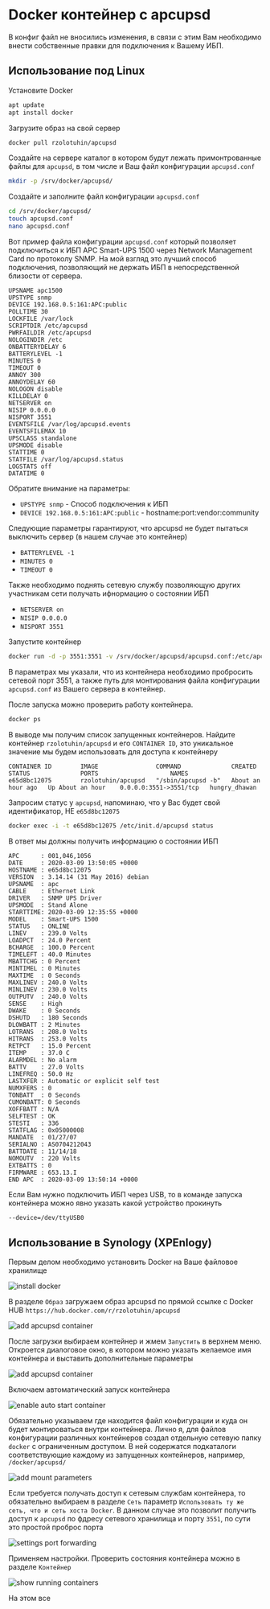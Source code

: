 Docker контейнер с apcupsd
==========================
В конфиг файл не вносились изменения, в связи с этим Вам необходимо внести собственные правки для подключения к Вашему ИБП.

Использование под Linux
-----------------------
Установите Docker
```bash
apt update
apt install docker
```
Загрузите образ на свой сервер
```bash
docker pull rzolotuhin/apcupsd
```
Создайте на сервере каталог в котором будут лежать примонтрованные файлы для `apcupsd`, в том числе и Ваш файл конфигурации `apcupsd.conf`
```bash
mkdir -p /srv/docker/apcupsd/
```
Создайте и заполните файл конфигурации `apcupsd.conf`
```bash
cd /srv/docker/apcupsd/
touch apcupsd.conf
nano apcupsd.conf
```
Вот пример файла конфигурации `apcupsd.conf` который позволяет подключиться к ИБП APC Smart-UPS 1500 через Network Management Card по протоколу SNMP. На мой взгляд это лучший способ подключения, позволяющий не держать ИБП в непосредственной близости от сервера.
```
UPSNAME apc1500
UPSTYPE snmp
DEVICE 192.168.0.5:161:APC:public
POLLTIME 30
LOCKFILE /var/lock
SCRIPTDIR /etc/apcupsd
PWRFAILDIR /etc/apcupsd
NOLOGINDIR /etc
ONBATTERYDELAY 6
BATTERYLEVEL -1
MINUTES 0
TIMEOUT 0
ANNOY 300
ANNOYDELAY 60
NOLOGON disable
KILLDELAY 0
NETSERVER on
NISIP 0.0.0.0
NISPORT 3551
EVENTSFILE /var/log/apcupsd.events
EVENTSFILEMAX 10
UPSCLASS standalone
UPSMODE disable
STATTIME 0
STATFILE /var/log/apcupsd.status
LOGSTATS off
DATATIME 0
```
Обратите внимание на параметры:
- `UPSTYPE snmp` - Способ подключения к ИБП
- `DEVICE 192.168.0.5:161:APC:public` - hostname:port:vendor:community

Следующие параметры гарантируют, что apcupsd не будет пытаться выключить сервер (в нашем случае это контейнер)
- `BATTERYLEVEL -1`
- `MINUTES 0`
- `TIMEOUT 0`

Также необходимо поднять сетевую службу позволяющую других участникам сети получать ифнормацию о состоянии ИБП
- `NETSERVER on`
- `NISIP 0.0.0.0`
- `NISPORT 3551`

Запустите контейнер
```bash
docker run -d -p 3551:3551 -v /srv/docker/apcupsd/apcupsd.conf:/etc/apcupsd/apcupsd.conf rzolotuhin/apcupsd
```
В параметрах мы указали, что из контейнера необходимо пробросить сетевой порт 3551, а также путь для монтирования файла конфигурации `apcupsd.conf` из Вашего сервера в контейнер.

После запуска можно проверить работу контейнера.
```bash
docker ps
```
В выводе мы получим список запущенных контейнеров. Найдите контейнер `rzolotuhin/apcupsd` и его `CONTAINER ID`, это уникальное значение мы будем использовать для доступа к контейнеру
```
CONTAINER ID        IMAGE                COMMAND              CREATED             STATUS              PORTS                    NAMES
e65d8bc12075        rzolotuhin/apcupsd   "/sbin/apcupsd -b"   About an hour ago   Up About an hour    0.0.0.0:3551->3551/tcp   hungry_dhawan
```
Запросим статус у `apcupsd`, напоминаю, что у Вас будет свой идентификатор, НЕ `e65d8bc12075`
```bash
docker exec -i -t e65d8bc12075 /etc/init.d/apcupsd status
```
В ответ мы должны получить информацию о состоянии ИБП
```
APC      : 001,046,1056
DATE     : 2020-03-09 13:50:05 +0000
HOSTNAME : e65d8bc12075
VERSION  : 3.14.14 (31 May 2016) debian
UPSNAME  : apc
CABLE    : Ethernet Link
DRIVER   : SNMP UPS Driver
UPSMODE  : Stand Alone
STARTTIME: 2020-03-09 12:35:55 +0000
MODEL    : Smart-UPS 1500
STATUS   : ONLINE
LINEV    : 239.0 Volts
LOADPCT  : 24.0 Percent
BCHARGE  : 100.0 Percent
TIMELEFT : 40.0 Minutes
MBATTCHG : 0 Percent
MINTIMEL : 0 Minutes
MAXTIME  : 0 Seconds
MAXLINEV : 240.0 Volts
MINLINEV : 230.0 Volts
OUTPUTV  : 240.0 Volts
SENSE    : High
DWAKE    : 0 Seconds
DSHUTD   : 180 Seconds
DLOWBATT : 2 Minutes
LOTRANS  : 208.0 Volts
HITRANS  : 253.0 Volts
RETPCT   : 15.0 Percent
ITEMP    : 37.0 C
ALARMDEL : No alarm
BATTV    : 27.0 Volts
LINEFREQ : 50.0 Hz
LASTXFER : Automatic or explicit self test
NUMXFERS : 0
TONBATT  : 0 Seconds
CUMONBATT: 0 Seconds
XOFFBATT : N/A
SELFTEST : OK
STESTI   : 336
STATFLAG : 0x05000008
MANDATE  : 01/27/07
SERIALNO : AS0704212043
BATTDATE : 11/14/18
NOMOUTV  : 220 Volts
EXTBATTS : 0
FIRMWARE : 653.13.I
END APC  : 2020-03-09 13:50:14 +0000
```
Если Вам нужно подключить ИБП через USB, то в команде запуска контейнера можно явно указать какой устройство прокинуть
```bash
--device=/dev/ttyUSB0
```

Использование в Synology (XPEnlogy)
-----------------------------------
Первым делом необходимо установить Docker на Ваше файловое хранилище

![install docker](https://github.com/rzolotuhin/docker-apcupsd/blob/master/images/synology-docker-apcupsd1.png)

В разделе `Образ` загружаем образ apcupsd по прямой ссылке с Docker HUB `https://hub.docker.com/r/rzolotuhin/apcupsd`

![add apcupsd container](https://github.com/rzolotuhin/docker-apcupsd/blob/master/images/synology-docker-apcupsd2.png)

После загрузки выбираем контейнер и жмем `Запустить` в верхнем меню. Откроется диалоговое окно, в котором можно указать желаемое имя контейнера и выставить дополнительные параметры

![add apcupsd container](https://github.com/rzolotuhin/docker-apcupsd/blob/master/images/synology-docker-apcupsd3.png)

Включаем автоматический запуск контейнера

![enable auto start container](https://github.com/rzolotuhin/docker-apcupsd/blob/master/images/synology-docker-apcupsd4.png)

Обязательно указываем где находится файл конфигурации и куда он будет монтироваться внутри контейнера. Лично я, для файлов конфигурации различных контейнеров создал отдельную сетевую папку `docker` с ограниченным доступом. В ней содержатся подкаталоги соответствующие каждому из запущенных контейнеров, например, `/docker/apcupsd/`

![add mount parameters](https://github.com/rzolotuhin/docker-apcupsd/blob/master/images/synology-docker-apcupsd5.png)

Если требуется получать доступ к сетевым службам контейнера, то обязательно выбираем в разделе `Сеть` параметр `Использовать ту же сеть, что и сеть хоста Docker`. В данном случае это позволит получить доступ к `apcupsd` по фдресу сетевого хранилища и порту `3551`, по сути это простой проброс порта

![settings port forwarding](https://github.com/rzolotuhin/docker-apcupsd/blob/master/images/synology-docker-apcupsd6.png)

Применяем настройки. Проверить состояния контейнера можно в разделе `Контейнер`

![show running containers](https://github.com/rzolotuhin/docker-apcupsd/blob/master/images/synology-docker-apcupsd7.png)

На этом все
